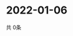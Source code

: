 # 2022-01-06
  共 0条

  <!-- BEGIN -->
  <!-- 最后更新时间Thu Jan 06 2022 09:04:31 GMT+0000 (Coordinated Universal Time) -->
  
  <!-- END -->
  
  